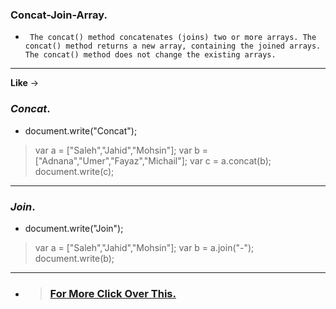 ### Concat-Join-Array.
* `` The concat() method concatenates (joins) two or more arrays. The concat() method returns a new array, containing the joined arrays. The concat() method does not change the existing arrays.``
---
__Like__ ->

### _Concat_.
* document.write("Concat");

>var a = ["Saleh","Jahid","Mohsin"];
var b = ["Adnana","Umer","Fayaz","Michail"];
var c = a.concat(b);
document.write(c);
---
### _Join_.
* document.write("Join");

>var a = ["Saleh","Jahid","Mohsin"];
var b = a.join("-");
document.write(b);
---

* > ### [For More Click Over This.](../Js/concat-join-array.js)